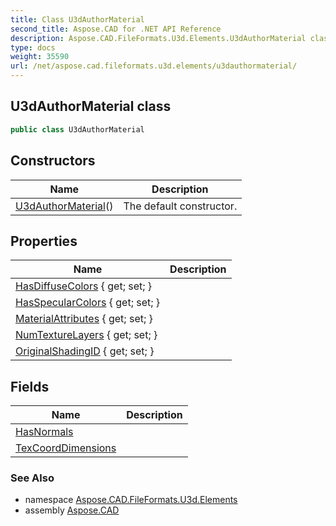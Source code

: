 ```yaml
---
title: Class U3dAuthorMaterial
second_title: Aspose.CAD for .NET API Reference
description: Aspose.CAD.FileFormats.U3d.Elements.U3dAuthorMaterial class. 
type: docs
weight: 35590
url: /net/aspose.cad.fileformats.u3d.elements/u3dauthormaterial/
---
```

## U3dAuthorMaterial class

```csharp
public class U3dAuthorMaterial
```

## Constructors

| Name | Description |
| --- | --- |
| [U3dAuthorMaterial](u3dauthormaterial/)() | The default constructor. |

## Properties

| Name | Description |
| --- | --- |
| [HasDiffuseColors](../../aspose.cad.fileformats.u3d.elements/u3dauthormaterial/hasdiffusecolors/) { get; set; } |  |
| [HasSpecularColors](../../aspose.cad.fileformats.u3d.elements/u3dauthormaterial/hasspecularcolors/) { get; set; } |  |
| [MaterialAttributes](../../aspose.cad.fileformats.u3d.elements/u3dauthormaterial/materialattributes/) { get; set; } |  |
| [NumTextureLayers](../../aspose.cad.fileformats.u3d.elements/u3dauthormaterial/numtexturelayers/) { get; set; } |  |
| [OriginalShadingID](../../aspose.cad.fileformats.u3d.elements/u3dauthormaterial/originalshadingid/) { get; set; } |  |

## Fields

| Name | Description |
| --- | --- |
| [HasNormals](../../aspose.cad.fileformats.u3d.elements/u3dauthormaterial/hasnormals/) |  |
| [TexCoordDimensions](../../aspose.cad.fileformats.u3d.elements/u3dauthormaterial/texcoorddimensions/) |  |

### See Also

* namespace [Aspose.CAD.FileFormats.U3d.Elements](../../aspose.cad.fileformats.u3d.elements/)
* assembly [Aspose.CAD](../../)


